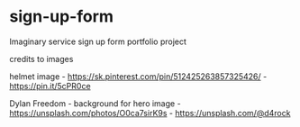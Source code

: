 # sign-up-form
Imaginary service sign up form portfolio project

credits to images

helmet image - https://sk.pinterest.com/pin/512425263857325426/ - https://pin.it/5cPR0ce


Dylan Freedom - background for hero image - https://unsplash.com/photos/O0ca7sirK9s - https://unsplash.com/@d4rock